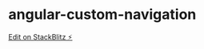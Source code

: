 # angular-custom-navigation

[Edit on StackBlitz ⚡️](https://stackblitz.com/edit/angular-ivy-rw5kd2)